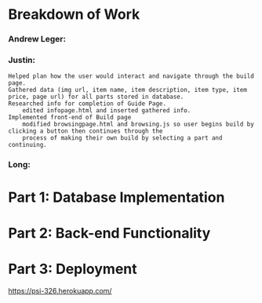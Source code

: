 # Breakdown of Work
### Andrew Leger:
    

### Justin:
	Helped plan how the user would interact and navigate through the build page.
    Gathered data (img url, item name, item description, item type, item price, page url) for all parts stored in database.
    Researched info for completion of Guide Page.
        edited infopage.html and inserted gathered info.
    Implemented front-end of Build page 
        modified browsingpage.html and browsing.js so user begins build by clicking a button then continues through the
        process of making their own build by selecting a part and continuing.

### Long:
	


# Part 1: Database Implementation



# Part 2: Back-end Functionality


# Part 3: Deployment
https://psi-326.herokuapp.com/
